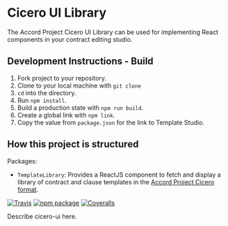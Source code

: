 # Cicero UI Library

The Accord Project Cicero UI Library can be used for implementing React components in your contract editing studio.

## Development Instructions - Build

1. Fork project to your repository.
2. Clone to your local machine with `git clone`
3. `cd` into the directory.
4. Run `npm install`.
5. Build a production state with `npm run build`.
6. Create a global link with `npm link`.
7. Copy the <NAME> value from `package.json` for the link to Template Studio.

## How this project is structured

Packages: 
- `TemplateLibrary`: Provides a ReactJS component to fetch and display a library of contract and clause templates in the [Accord Project Cicero format](https://github.com/accordproject/cicero).

[![Travis][build-badge]][build]
[![npm package][npm-badge]][npm]
[![Coveralls][coveralls-badge]][coveralls]

Describe cicero-ui here.

[build-badge]: https://img.shields.io/travis/user/repo/master.png?style=flat-square
[build]: https://travis-ci.org/user/repo

[npm-badge]: https://img.shields.io/npm/v/npm-package.png?style=flat-square
[npm]: https://www.npmjs.org/package/npm-package

[coveralls-badge]: https://img.shields.io/coveralls/user/repo/master.png?style=flat-square
[coveralls]: https://coveralls.io/github/user/repo
